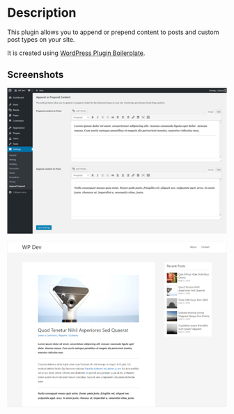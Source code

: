 # Description

This plugin allows you to append or prepend content to posts and custom post types on your site.

It is created using [WordPress Plugin Boilerplate](https://github.com/DevinVinson/WordPress-Plugin-Boilerplate).

## Screenshots

![The settings page](assets/screenshot-1.png)

![Post with prepended and appended content in bold italic](assets/screenshot-2.png)